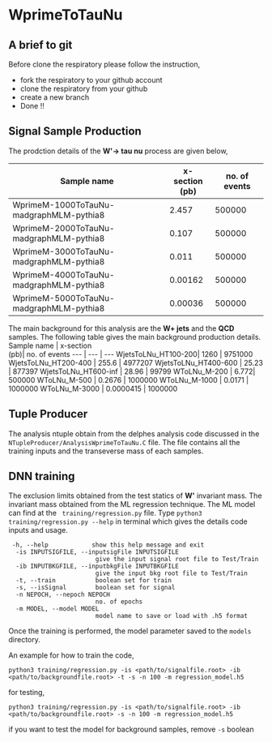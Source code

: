 # WprimeToTauNu

## A brief to git
Before clone the respiratory please follow the instruction,
* fork the respiratory to your github account
* clone the respiratory from your github
* create a new branch
* Done !!
## Signal Sample Production
The prodction details of the **W'-> tau nu** process are given below,

Sample name | x-section <br> (pb)| no. of events 
--- | --- | --- 
WprimeM-1000ToTauNu-madgraphMLM-pythia8 | 2.457 | 500000
WprimeM-2000ToTauNu-madgraphMLM-pythia8 | 0.107 | 500000
WprimeM-3000ToTauNu-madgraphMLM-pythia8 | 0.011 | 500000
WprimeM-4000ToTauNu-madgraphMLM-pythia8 | 0.00162| 500000
WprimeM-5000ToTauNu-madgraphMLM-pythia8 | 0.00036| 500000

The main background for this analysis are the **W+ jets** and the **QCD** samples. The following table gives the main background production details.
Sample name | x-section <br> (pb)| no. of events 
--- | --- | --- 
WjetsToLNu_HT100-200| 1260 | 9751000
WjetsToLNu_HT200-400 | 255.6 | 4977207
WjetsToLNu_HT400-600 | 25.23 | 877397
WjetsToLNu_HT600-inf | 28.96 | 99799
WToLNu_M-200 | 6.772| 500000
WToLNu_M-500 | 0.2676 | 1000000
WToLNu_M-1000 | 0.0171 | 1000000
WToLNu_M-3000 | 0.0000415 | 1000000
## Tuple Producer
The analysis ntuple obtain from the delphes analysis code discussed in the ```NTupleProducer/AnalysisWprimeToTauNu.C``` file. The file contains all the training inputs and the transeverse mass of each samples. 
## DNN training 
The exclusion limits obtained from the test statics of **W'** invariant mass. The invariant mass obtained from the ML regression technique. The ML model can find at the ``` training/regression.py``` file. Type ```python3 training/regression.py --help``` in terminal which gives the details code inputs and usage.

```
 -h, --help            show this help message and exit
  -is INPUTSIGFILE, --inputsigFile INPUTSIGFILE
                        give the input signal root file to Test/Train
  -ib INPUTBKGFILE, --inputbkgFile INPUTBKGFILE
                        give the input bkg root file to Test/Train
  -t, --train           boolean set for train
  -s, --isSignal        boolean set for signal
  -n NEPOCH, --nepoch NEPOCH
                        no. of epochs
  -m MODEL, --model MODEL
                        model name to save or load with .h5 format

```

Once the training is performed, the model parameter saved to the ```models``` directory.

An example for how to train the code,
```
python3 training/regression.py -is <path/to/signalfile.root> -ib <path/to/backgroundfile.root> -t -s -n 100 -m regression_model.h5
```

for testing,
```
python3 training/regression.py -is <path/to/signalfile.root> -ib <path/to/backgroundfile.root> -s -n 100 -m regression_model.h5
```

if you want to test the model for background samples, remove ```-s``` boolean
